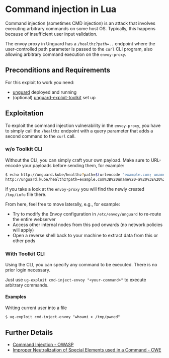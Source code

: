 # Command injection in Lua

Command injection (sometimes CMD injection) is an attack that involves executing arbitrary commands on some host OS.
Typically, this happens because of insufficient user input validation.

The envoy proxy in Unguard has a `/healthz?path=..` endpoint where the user-controlled path parameter
is passed to the `curl` CLI program, also allowing arbitrary command execution on the `envoy-proxy`.

## Preconditions and Requirements

For this exploit to work you need:

* [unguard](../../../docs/DEV-GUIDE.md) deployed and running
* (optional) [unguard-exploit-toolkit](../../INSTALL.md) set up

## Exploitation

To exploit the command injection vulnerability in the `envoy-proxy`, you have to simply
call the `/healthz` endpoint with a query parameter that adds a second command to the `curl` call.

### w/o Toolkit CLI

Without the CLI, you can simply craft your own payload.
Make sure to URL-encode your payloads before sending them, for example:

```bash
$ echo http://unguard.kube/healthz?path=$(urlencode "example.com; uname -a > /tmp/info")
http://unguard.kube/healthz?path=example.com%3B%20uname%20-a%20%3E%20%2Ftmp%2Finfo
```

If you take a look at the `envoy-proxy` you will find the newly created `/tmp/info` file there.

From here, feel free to move laterally, e.g., for example:

* Try to modify the Envoy configuration in `/etc/envoy/unguard` to re-route the entire webserver
* Access other internal nodes from this pod onwards (no network policies will apply)
* Open a reverse shell back to your machine to extract data from this or other pods

### With Toolkit CLI

Using the CLI, you can specify any command to be executed. There is no prior login necessary.

Just use `ug-exploit cmd-inject-envoy "<your-command>"` to execute arbitrary commands.

#### Examples

Writing current user into a file

```shell
$ ug-exploit cmd-inject-envoy "whoami > /tmp/pwned"
```

## Further Details

* [Command Injection - OWASP](https://owasp.org/www-community/attacks/Command_Injection)
* [Improper Neutralization of Special Elements used in a Command - CWE](https://cwe.mitre.org/data/definitions/77.html)

